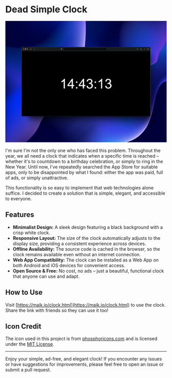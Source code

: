 # Dead Simple Clock

![preview](preview.png)

I'm sure I'm not the only one who has faced this problem. Throughout the year, we all need a clock that indicates when a specific time is reached – whether it's to countdown to a birthday celebration, or simply to ring in the New Year. Until now, I've repeatedly searched the App Store for suitable apps, only to be disappointed by what I found: either the app was paid, full of ads, or simply unattractive. 

This functionality is so easy to implement that web technologies alone suffice. I decided to create a solution that is simple, elegant, and accessible to everyone.

## Features

- **Minimalist Design:** A sleek design featuring a black background with a crisp white clock.
- **Responsive Layout:** The size of the clock automatically adjusts to the display size, providing a consistent experience across devices.
- **Offline Availability:** The source code is cached in the browser, so the clock remains available even without an internet connection.
- **Web App Compatibility:** The clock can be installed as a Web App on both Android and iOS devices for convenient access.
- **Open Source & Free:** No cost, no ads – just a beautiful, functional clock that anyone can use and adapt.

## How to Use

Visit [https://maik.io/clock.html](https://maik.io/clock.html) to use the clock. Share the link with friends so they can use it too!

## Icon Credit

The icon used in this project is from [phosphoricons.com](https://phosphoricons.com/) and is licensed under the [MIT License](https://raw.githubusercontent.com/phosphor-icons/homepage/master/LICENSE). 

---

Enjoy your simple, ad-free, and elegant clock! If you encounter any issues or have suggestions for improvements, please feel free to open an issue or submit a pull request.
